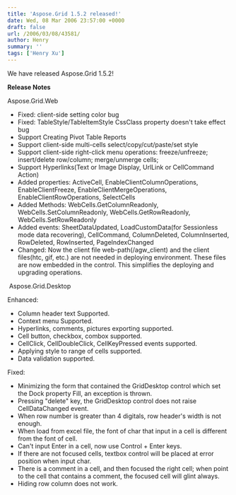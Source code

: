 ```yaml
---
title: 'Aspose.Grid 1.5.2 released!'
date: Wed, 08 Mar 2006 23:57:00 +0000
draft: false
url: /2006/03/08/43581/
author: Henry
summary: ''
tags: ['Henry Xu']
---
```


We have released Aspose.Grid 1.5.2!

**Release Notes**

Aspose.Grid.Web

*   Fixed: client-side setting color bug
*   Fixed: TableStyle/TableItemStyle CssClass property doesn't take effect bug
*   Support Creating Pivot Table Reports
*   Support client-side multi-cells select/copy/cut/paste/set style
*   Support client-side right-click menu operations: freeze/unfreeze; insert/delete row/column; merge/unmerge cells;
*   Support Hyperlinks(Text or Image Display, UrlLink or CellCommand Action)
*   Added properties: ActiveCell, EnableClientColumnOperations, EnableClientFreeze, EnableClientMergeOperations, EnableClientRowOperations, SelectCells
*   Added Methods: WebCells.GetColumnReadonly, WebCells.SetColumnReadonly, WebCells.GetRowReadonly, WebCells.SetRowReadonly
*   Added events: SheetDataUpdated, LoadCustomData(for Sessionless mode data recovering), CellCommand, ColumnDeleted, ColumnInserted, RowDeleted, RowInserted, PageIndexChanged
*   Changed: Now the client file web-path(/agw\_client) and the client files(htc, gif, etc.) are not needed in deploying environment. These files are now embedded in the control. This simplifies the deploying and upgrading operations.

 Aspose.Grid.Desktop

Enhanced:

*   Column header text Supported.
*   Context menu Supported.
*   Hyperlinks, comments, pictures exporting supported.
*   Cell button, checkbox, combox supported.
*   CellClick, CellDoubleClick, CellKeyPressed events supported.
*   Applying style to range of cells supported.
*   Data validation supported.

Fixed:

*   Minimizing the form that contained the GridDesktop control which set the Dock property Fill, an exception is thrown.
*   Pressing "delete" key, the GridDesktop control does not raise CellDataChanged event.
*   When row number is greater than 4 digitals, row header's width is not enough.
*   When load from excel file, the font of char that input in a cell is different from the font of cell.
*   Can't input Enter in a cell, now use Control + Enter keys.
*   If there are not focused cells, textbox control will be placed at error position when input char.
*   There is a comment in a cell, and then focused the right cell; when point to the cell that contains a comment, the focused cell will glint always.
*   Hiding row column does not work.







